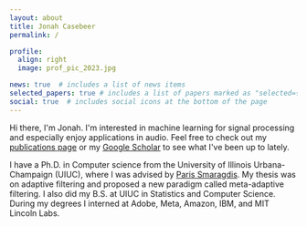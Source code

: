 ```yaml
---
layout: about
title: Jonah Casebeer
permalink: /

profile:
  align: right
  image: prof_pic_2023.jpg

news: true  # includes a list of news items
selected_papers: true # includes a list of papers marked as "selected={true}"
social: true  # includes social icons at the bottom of the page
---
```

Hi there, I'm Jonah. I'm interested in machine learning for signal processing and especially enjoy applications in audio. Feel free to check out my [publications page](/publications/) or my [Google Scholar](http://scholar.google.com/citations?user=QwAo-K4AAAAJ&hl=en) to see what I've been up to lately.

I have a Ph.D. in Computer science from the University of Illinois Urbana-Champaign (UIUC), where I was advised by [Paris Smaragdis](http://paris.cs.illinois.edu/). My thesis was on adaptive filtering and proposed a new paradigm called meta-adaptive filtering. I also did my B.S. at UIUC in Statistics and Computer Science. During my degrees I interned at Adobe, Meta, Amazon, IBM, and MIT Lincoln Labs.

